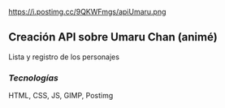 https://i.postimg.cc/9QKWFmgs/apiUmaru.png

## Creación API sobre Umaru Chan (animé)
Lista y registro de los personajes

### ***Tecnologías***
HTML, CSS, JS, GIMP, Postimg
